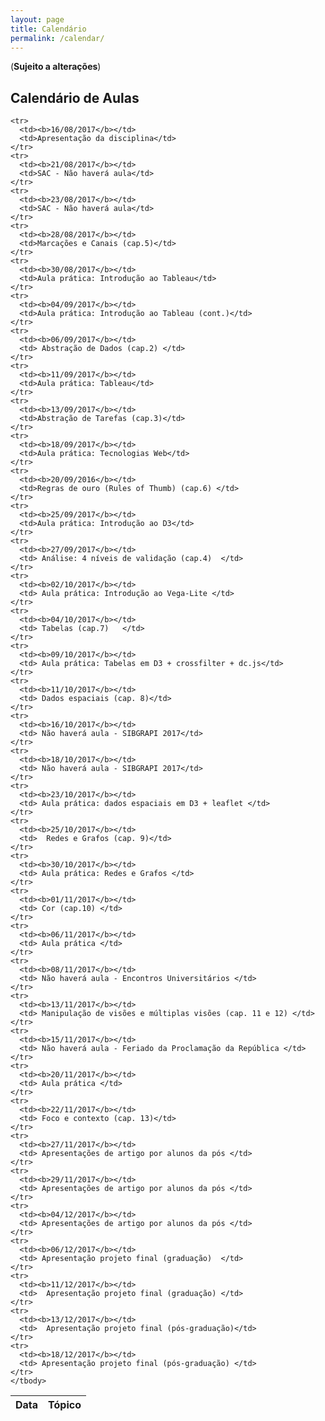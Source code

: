 ```yaml
---
layout: page
title: Calendário
permalink: /calendar/
---
```


(**Sujeito a alterações**)

## Calendário de Aulas

<table width="100%">
  <thead>
    <tr>
      <th>Data</th>
      <th>Tópico</th>
    </tr>
  </thead>
  <tbody>

    <tr>
      <td><b>16/08/2017</b></td>
      <td>Apresentação da disciplina</td>
    </tr>
    <tr>
      <td><b>21/08/2017</b></td>
      <td>SAC - Não haverá aula</td>
    </tr>
    <tr>
      <td><b>23/08/2017</b></td>
      <td>SAC - Não haverá aula</td>
    </tr>
    <tr>
      <td><b>28/08/2017</b></td>
      <td>Marcações e Canais (cap.5)</td>
    </tr>
    <tr>
      <td><b>30/08/2017</b></td>
      <td>Aula prática: Introdução ao Tableau</td>
    </tr>
    <tr>
      <td><b>04/09/2017</b></td>
      <td>Aula prática: Introdução ao Tableau (cont.)</td>
    </tr>
    <tr>
      <td><b>06/09/2017</b></td>
      <td> Abstração de Dados (cap.2) </td>
    </tr>
    <tr>
      <td><b>11/09/2017</b></td>
      <td>Aula prática: Tableau</td>
    </tr>
    <tr>
      <td><b>13/09/2017</b></td>
      <td>Abstração de Tarefas (cap.3)</td>
    </tr>
    <tr>
      <td><b>18/09/2017</b></td>
      <td>Aula prática: Tecnologias Web</td>
    </tr>
    <tr>
      <td><b>20/09/2016</b></td>
      <td>Regras de ouro (Rules of Thumb) (cap.6) </td>
    </tr>
    <tr>
      <td><b>25/09/2017</b></td>
      <td>Aula prática: Introdução ao D3</td>
    </tr>
    <tr>
      <td><b>27/09/2017</b></td>
      <td> Análise: 4 níveis de validação (cap.4)  </td>
    </tr>
    <tr>
      <td><b>02/10/2017</b></td>
      <td> Aula prática: Introdução ao Vega-Lite </td>
    </tr>
    <tr>
      <td><b>04/10/2017</b></td>
      <td> Tabelas (cap.7)   </td>
    </tr>
    <tr>
      <td><b>09/10/2017</b></td>
      <td> Aula prática: Tabelas em D3 + crossfilter + dc.js</td>
    </tr>
    <tr>
      <td><b>11/10/2017</b></td>
      <td> Dados espaciais (cap. 8)</td>
    </tr>
    <tr>
      <td><b>16/10/2017</b></td>
      <td> Não haverá aula - SIBGRAPI 2017</td>
    </tr>
    <tr>
      <td><b>18/10/2017</b></td>
      <td> Não haverá aula - SIBGRAPI 2017</td>
    </tr>
    <tr>
      <td><b>23/10/2017</b></td>
      <td> Aula prática: dados espaciais em D3 + leaflet </td>
    </tr>
    <tr>
      <td><b>25/10/2017</b></td>
      <td>  Redes e Grafos (cap. 9)</td>
    </tr>
    <tr>
      <td><b>30/10/2017</b></td>
      <td> Aula prática: Redes e Grafos </td>
    </tr>
    <tr>
      <td><b>01/11/2017</b></td>
      <td> Cor (cap.10) </td>
    </tr>
    <tr>
      <td><b>06/11/2017</b></td>
      <td> Aula prática </td>
    </tr>
    <tr>
      <td><b>08/11/2017</b></td>
      <td> Não haverá aula - Encontros Universitários </td>
    </tr>
    <tr>
      <td><b>13/11/2017</b></td>
      <td> Manipulação de visões e múltiplas visões (cap. 11 e 12) </td>
    </tr>
    <tr>
      <td><b>15/11/2017</b></td>
      <td> Não haverá aula - Feriado da Proclamação da República </td>
    </tr>
    <tr>
      <td><b>20/11/2017</b></td>
      <td> Aula prática </td>
    </tr>
    <tr>
      <td><b>22/11/2017</b></td>
      <td> Foco e contexto (cap. 13)</td>
    </tr>
    <tr>
      <td><b>27/11/2017</b></td>
      <td> Apresentações de artigo por alunos da pós </td>
    </tr>
    <tr>
      <td><b>29/11/2017</b></td>
      <td> Apresentações de artigo por alunos da pós </td>
    </tr>
    <tr>
      <td><b>04/12/2017</b></td>
      <td> Apresentações de artigo por alunos da pós </td>
    </tr>
    <tr>
      <td><b>06/12/2017</b></td>
      <td> Apresentação projeto final (graduação)  </td>
    </tr>
    <tr>
      <td><b>11/12/2017</b></td>
      <td>  Apresentação projeto final (graduação) </td>
    </tr>
    <tr>
      <td><b>13/12/2017</b></td>
      <td>  Apresentação projeto final (pós-graduação)</td>
    </tr>
    <tr>
      <td><b>18/12/2017</b></td>
      <td> Apresentação projeto final (pós-graduação) </td>
    </tr>
    </tbody>
</table>